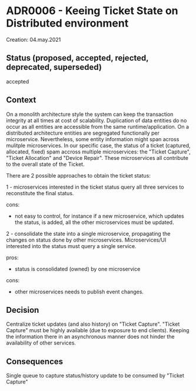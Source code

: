 # ADR0006 - Keeing Ticket State on Distributed environment
Creation: 04.may.2021

## Status (proposed, accepted, rejected, deprecated, superseded)

accepted

## Context

On a monolith architecture style the system can keep the transaction integrity at all times at cost of scalability. Duplication of data entities do no occur as all entities are accessible from the same runtime/application.
On a distributed architecture entities are segregated functionally per microservice. Nevertheless, some entity information might span across mulitple microservices. In our specific case, the status of a ticket (captured, allocated, fixed) spam accross multiple microservices: the "Ticket Capture", "Ticket Allocation" and "Device Repair". These microservices all contribute to the overall state of the Ticket.

There are 2 possible approaches to obtain the ticket status:

1 - microservices interested in the ticket status query all three services to reconstitute the final status.

cons:  
- not easy to control, for instance if a new microservice, which updates the status, is added, all the other microservices must be updated.

2 - consolidate the state into a single microservice, propagating the changes on status done by other microservices. Microservices/UI interested into the status must query a single service.  

pros:  
- status is consolidated (owned) by one microservice

cons:  
- other microservices needs to publish event changes.    

## Decision

Centralize ticket updates (and also history) on "Ticket Capture". "Ticket Capture" must be highly available (due to exposure to end clients). Keeping the information there in an asynchronous manner does not hinder the availability of other services.

## Consequences

Single queue to capture status/history update to be consumed by "Ticket Capture"
